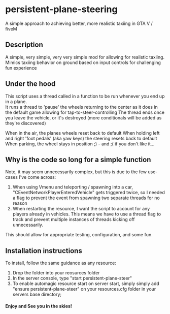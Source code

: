 # persistent-plane-steering
A simple approach to achieving better, more realistic taxiing in GTA V / fiveM


## Description
A simple, very simple, very very simple mod for allowing for realistic taxiing.  Mimics taxiing behavior on ground based on input controls for challenging fun experience

## Under the hood
This script uses a thread called in a function to be run whenever you end up in a plane.  
It runs a thread to 'pause' the wheels returning to the center as it does in the default game allowing for tap-to-steer-controlling
The thread ends once you leave the vehicle, or it's destroyed (more conditionals will be added as they're discovered)

When in the air, the planes wheels reset back to default
When holding left and right 'foot pedals' (aka yaw keys) the steering resets back to default
When parking, the wheel stays in position ;) - and ;( if you don't like it...

## Why is the code so long for a simple function
Note, it may seem unnecessarily complex, but this is due to the few use-cases I've come across:
1. When using Vmenu and teleporting / spawning into a car, "CEventNetworkPlayerEnteredVehicle" gets triggered twice, so I needed a flag to prevent the event from spawning two separate threads for no reason
2. When restarting the resource, I want the script to account for any players already in vehicles.  This means we have to use a thread flag to track and prevent multiple instances of threads kicking off unnecessarily.

This should allow for appropriate testing, configuration, and some fun.  

## Installation instructions
To install, follow the same guidance as any resource:
1. Drop the folder into your reosurces folder
2. In the server console, type "start persistent-plane-steer"
3. To enable automagic resource start on server start, simply simply add "ensure persistent-plane-steer" on your resources.cfg folder in your servers base directory;


#### Enjoy and See you in the skies!
